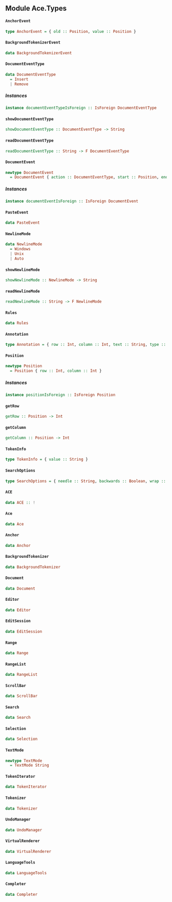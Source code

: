## Module Ace.Types

#### `AnchorEvent`

``` purescript
type AnchorEvent = { old :: Position, value :: Position }
```

#### `BackgroundTokenizerEvent`

``` purescript
data BackgroundTokenizerEvent
```

#### `DocumentEventType`

``` purescript
data DocumentEventType
  = Insert
  | Remove
```

##### Instances
``` purescript
instance documentEventTypeIsForeign :: IsForeign DocumentEventType
```

#### `showDocumentEventType`

``` purescript
showDocumentEventType :: DocumentEventType -> String
```

#### `readDocumentEventType`

``` purescript
readDocumentEventType :: String -> F DocumentEventType
```

#### `DocumentEvent`

``` purescript
newtype DocumentEvent
  = DocumentEvent { action :: DocumentEventType, start :: Position, end :: Position, lines :: Array String }
```

##### Instances
``` purescript
instance documentEventIsForeign :: IsForeign DocumentEvent
```

#### `PasteEvent`

``` purescript
data PasteEvent
```

#### `NewlineMode`

``` purescript
data NewlineMode
  = Windows
  | Unix
  | Auto
```

#### `showNewlineMode`

``` purescript
showNewlineMode :: NewlineMode -> String
```

#### `readNewlineMode`

``` purescript
readNewlineMode :: String -> F NewlineMode
```

#### `Rules`

``` purescript
data Rules
```

#### `Annotation`

``` purescript
type Annotation = { row :: Int, column :: Int, text :: String, type :: String }
```

#### `Position`

``` purescript
newtype Position
  = Position { row :: Int, column :: Int }
```

##### Instances
``` purescript
instance positionIsForeign :: IsForeign Position
```

#### `getRow`

``` purescript
getRow :: Position -> Int
```

#### `getColumn`

``` purescript
getColumn :: Position -> Int
```

#### `TokenInfo`

``` purescript
type TokenInfo = { value :: String }
```

#### `SearchOptions`

``` purescript
type SearchOptions = { needle :: String, backwards :: Boolean, wrap :: Boolean, caseSensitive :: Boolean, wholeWord :: Boolean, regExp :: Boolean, skipCurrent :: Boolean }
```

#### `ACE`

``` purescript
data ACE :: !
```

#### `Ace`

``` purescript
data Ace
```

#### `Anchor`

``` purescript
data Anchor
```

#### `BackgroundTokenizer`

``` purescript
data BackgroundTokenizer
```

#### `Document`

``` purescript
data Document
```

#### `Editor`

``` purescript
data Editor
```

#### `EditSession`

``` purescript
data EditSession
```

#### `Range`

``` purescript
data Range
```

#### `RangeList`

``` purescript
data RangeList
```

#### `ScrollBar`

``` purescript
data ScrollBar
```

#### `Search`

``` purescript
data Search
```

#### `Selection`

``` purescript
data Selection
```

#### `TextMode`

``` purescript
newtype TextMode
  = TextMode String
```

#### `TokenIterator`

``` purescript
data TokenIterator
```

#### `Tokenizer`

``` purescript
data Tokenizer
```

#### `UndoManager`

``` purescript
data UndoManager
```

#### `VirtualRenderer`

``` purescript
data VirtualRenderer
```

#### `LanguageTools`

``` purescript
data LanguageTools
```

#### `Completer`

``` purescript
data Completer
```


